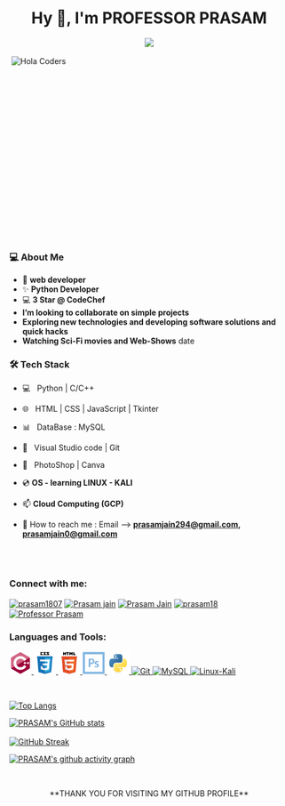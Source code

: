<h1 align="center">Hy 👋, I'm PROFESSOR PRASAM</h1>

<p align="center">
  <a href="https://github.com/DenverCoder1/readme-typing-svg"><img src="https://readme-typing-svg.herokuapp.com/?lines=programmer%20Developer%20And%20Sketcher.;Always%20learning%20new%20things;I’m%20looking%20to%20collaborate%20on%20simple%20projects&font=Fira%20Code&center=true&width=600&height=45&color=f75c7e&vCenter=true&size=22"></a>
</p>

<img align="right" src="https://github.com/vivekweb2013/vivekweb2013/blob/main/developer.gif" alt="Hola Coders" width="500" height="350"/>  

<h3> 💻 About Me </h3>

- 🌱 **web developer**
- ✨ **Python Developer**
- 💻 **3 Star @ CodeChef**
- **I’m looking to collaborate on simple projects**
- **Exploring new technologies and developing software solutions and quick hacks**
- **Watching Sci-Fi movies and Web-Shows**
date 
<h3>🛠 Tech Stack</h3>

- 💻 &nbsp; Python | C/C++ 
- 🌐 &nbsp; HTML | CSS | JavaScript | Tkinter
- 📊 &nbsp; DataBase : MySQL
- 🔧 &nbsp; Visual Studio code | Git
- 🎨 &nbsp; PhotoShop  | Canva
- 💿 **OS - learning LINUX - KALI**
- 📫 **Cloud Computing (GCP)**

- 💌 How to reach me : Email --> **prasamjain294@gmail.com, prasamjain0@gmail.com**
  <br>
  <br>
<!-- ![ThumbsUpEngineerGamingGIF](https://user-images.githubusercontent.com/104666904/167990372-210ac355-75ab-48ac-a2c7-863bed8ab0b0.gif) -->
<br>


<h3 align="left">Connect with me:</h3>
<p align="left">

<a href="https://twitter.com/prasam1807" target="blank"><img align="center" alt="prasam1807"  src="https://raw.githubusercontent.com/rahuldkjain/github-profile-readme-generator/master/src/images/icons/Social/twitter.svg" height="30" width="40" /></a> 
<a href="https://www.linkedin.com/in/prasam-jain-59a45a191/" target="blank"><img align="center" src="https://raw.githubusercontent.com/rahuldkjain/github-profile-readme-generator/master/src/images/icons/Social/linked-in-alt.svg" alt="Prasam jain" height="30" width="40" /></a>
<a href="https://www.facebook.com/prasam.jain.716" target="blank"><img align="center" src="https://raw.githubusercontent.com/rahuldkjain/github-profile-readme-generator/master/src/images/icons/Social/facebook.svg" alt="Prasam Jain" height="30" width="40" /></a>
<a href="https://instagram.com/prasam18" target="blank"><img align="center" src="https://raw.githubusercontent.com/rahuldkjain/github-profile-readme-generator/master/src/images/icons/Social/instagram.svg" alt="prasam18" height="30" width="40" /></a>
<a href="https://youtube.com/channel/UCa4zqvZyUiYxoN6evciAclg" target="blank"><img align="center" src="https://raw.githubusercontent.com/rahuldkjain/github-profile-readme-generator/master/src/images/icons/Social/youtube.svg" alt="Professor Prasam" height="30" width="40" /></a>
  <!-- <a href="https://www.codechef.com/users/" target="blank"><img align="center" src="https://cdn.jsdelivr.net/npm/simple-icons@3.1.0/icons/codechef.svg" alt="rahulcode751" height="30" width="40" /></a>   -->
</p>

<h3 align="left">Languages and Tools:</h3>
<p align="left">
  
 <a href="https://www.cplusplus.com/" target="_blank"> <img src="https://raw.githubusercontent.com/devicons/devicon/master/icons/cplusplus/cplusplus-original.svg" alt="C/C++" width="40" height="40"/>
 <a href="https://www.w3schools.com/css/" target="_blank"> <img src="https://raw.githubusercontent.com/devicons/devicon/master/icons/css3/css3-original-wordmark.svg" alt="css3" width="40" height="40"/> </a> <a href="https://www.w3.org/html/" target="_blank"> <img src="https://raw.githubusercontent.com/devicons/devicon/master/icons/html5/html5-original-wordmark.svg" alt="html5" width="40" height="40"/> </a>  <a href="https://www.photoshop.com/en" target="_blank"> <img src="https://raw.githubusercontent.com/devicons/devicon/master/icons/photoshop/photoshop-line.svg" alt="photoshop" width="40" height="40"/> </a> <a href="https://www.python.org" target="_blank"> <img src="https://raw.githubusercontent.com/devicons/devicon/master/icons/python/python-original.svg" alt="python" width="40" height="40"/> </a> 
 <a href="https://git-scm.com/" target="_blank"> <img src="https://profilinator.rishav.dev/skills-assets/git-scm-icon.svg" alt="Git" width="40" height="40"/> </a>
 <a href="https://www.mysql.com/" target="_blank"> <img src="https://profilinator.rishav.dev/skills-assets/mysql-original-wordmark.svg" alt="MySQL" width="40" height="40"/>
 <a href="https://www.kali.org/" target="_blank"> <img src="https://profilinator.rishav.dev/skills-assets/linux-original.svg" alt="Linux-Kali" width="40" height="40"/>
  
 </p>
<!--
<p><img align="center" src="https://github-readme-stats.vercel.app/api/top-langs?username=rahulcode751&show_icons=true&locale=en&layout=compact" alt="rahulcode751" /></p> -->
<!--
<p>&nbsp;<img align="center" src="https://github-readme-stats.vercel.app/api?username=rahulcode751&show_icons=true&locale=en" alt="rahulcode751" /></p> -->

<!--  <p><img align="center" src="https://github-readme-streak-stats.herokuapp.com/?user=rahulcode751&" alt="rahulcode751" /></p> -->
<br>  
  
[![Top Langs](https://github-readme-stats.vercel.app/api/top-langs/?username=pj1807&layout=compact&text_color=daf7dc&bg_color=151515)](https://github.com/pj1807/github-readme-stats)  
                                                                                                                    
[![PRASAM's GitHub stats](https://github-readme-stats.vercel.app/api?username=pj1807&theme=midnight-purple&show_icons=true)](https://github.com/pj1807/github-readme-stats)
<br>
<br>
[![GitHub Streak](https://github-readme-streak-stats.herokuapp.com?user=pj1807&theme=github-dark&hide_border=true&date_format=j%20M%5B%20Y%5D)](https://git.io/streak-stats)  
         
[![PRASAM's github activity graph](https://activity-graph.herokuapp.com/graph?username=pj1807&theme=gotham)](https://github.com/pj1807/github-readme-activity-graph)

<br>
<p align="center "> **THANK YOU FOR VISITING MY GITHUB PROFILE** </p>                                                              

